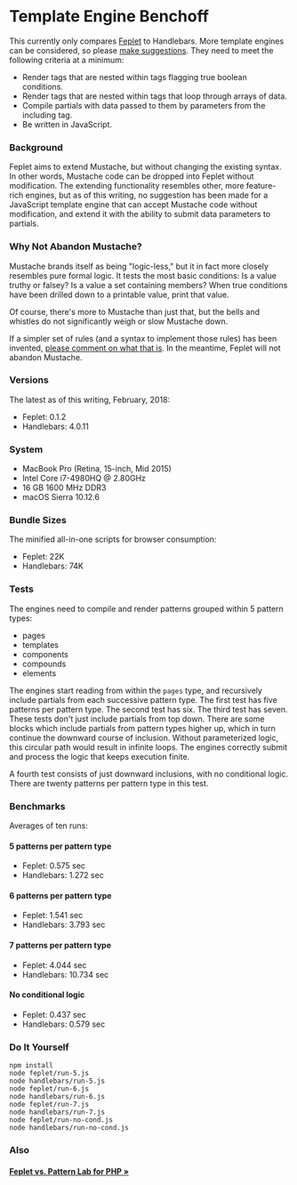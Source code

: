 # Template Engine Benchoff

This currently only compares 
<a href="https://github.com/electric-eloquence/feplet" target="_blank">Feplet</a> 
to Handlebars. More template engines can be considered, so please 
<a href="https://github.com/electric-eloquence/template-engine-benchoff/issues" target="_blank">make suggestions</a>. 
They need to meet the following criteria at a minimum:

* Render tags that are nested within tags flagging true boolean conditions.
* Render tags that are nested within tags that loop through arrays of data.
* Compile partials with data passed to them by parameters from the including
  tag.
* Be written in JavaScript.

### Background

Feplet aims to extend Mustache, but without changing the existing syntax. In 
other words, Mustache code can be dropped into Feplet without modification. The 
extending functionality resembles other, more feature-rich engines, but as of 
this writing, no suggestion has been made for a JavaScript template engine that 
can accept Mustache code without modification, and extend it with the ability to 
submit data parameters to partials.

### Why Not Abandon Mustache?

Mustache brands itself as being "logic-less," but it in fact more closely 
resembles pure formal logic. It tests the most basic conditions: Is a value 
truthy or falsey? Is a value a set containing members? When true conditions have 
been drilled down to a printable value, print that value.

Of course, there's more to Mustache than just that, but the bells and whistles 
do not significantly weigh or slow Mustache down.

If a simpler set of rules (and a syntax to implement those rules) has been 
invented, 
<a href="https://github.com/electric-eloquence/template-engine-benchoff/issues" target="_blank"> 
please comment on what that is</a>. 
In the meantime, Feplet will not abandon Mustache.

### Versions

The latest as of this writing, February, 2018:

* Feplet: 0.1.2
* Handlebars: 4.0.11

### System

* MacBook Pro (Retina, 15-inch, Mid 2015)
* Intel Core i7-4980HQ @ 2.80GHz
* 16 GB 1600 MHz DDR3
* macOS Sierra 10.12.6

### Bundle Sizes

The minified all-in-one scripts for browser consumption:

* Feplet: 22K
* Handlebars: 74K

### Tests

The engines need to compile and render patterns grouped within 5 pattern types:

* pages
* templates
* components
* compounds
* elements

The engines start reading from within the `pages` type, and recursively include 
partials from each successive pattern type. The first test has five patterns per 
pattern type. The second test has six. The third test has seven. These tests 
don't just include partials from top down. There are some blocks which include 
partials from pattern types higher up, which in turn continue the downward 
course of inclusion. Without parameterized logic, this circular path would 
result in infinite loops. The engines correctly submit and process the logic 
that keeps execution finite.

A fourth test consists of just downward inclusions, with no conditional logic. 
There are twenty patterns per pattern type in this test.

### Benchmarks

Averages of ten runs:

#### 5 patterns per pattern type

* Feplet: 0.575 sec
* Handlebars: 1.272 sec

#### 6 patterns per pattern type

* Feplet: 1.541 sec
* Handlebars: 3.793 sec

#### 7 patterns per pattern type

* Feplet: 4.044 sec
* Handlebars: 10.734 sec

#### No conditional logic

* Feplet: 0.437 sec
* Handlebars: 0.579 sec

### Do It Yourself

```shell
npm install
node feplet/run-5.js
node handlebars/run-5.js
node feplet/run-6.js
node handlebars/run-6.js
node feplet/run-7.js
node handlebars/run-7.js
node feplet/run-no-cond.js
node handlebars/run-no-cond.js
```

### Also

<h4><a href="https://github.com/electric-eloquence/feplet-vs-patternlab-php" target="_blank">Feplet vs. Pattern Lab for PHP &raquo;</a></h4>
